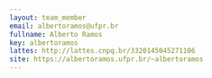 ```yaml
---
layout: team_member
email: albertoramos@ufpr.br
fullname: Alberto Ramos
key: albertoramos
lattes: http://lattes.cnpq.br/3320145045271106
site: https://albertoramos.ufpr.br/~albertoramos
---
```


